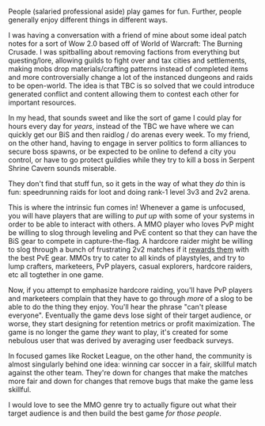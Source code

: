 People (salaried professional aside) play games for fun. Further, people
generally enjoy different things in different ways.

I was having a conversation with a friend of mine about some ideal patch notes
for a sort of Wow 2.0 based off of World of Warcraft: The Burning Crusade. I
was spitballing about removing factions from everything but questing/lore,
allowing guilds to fight over and tax cities and settlements, making mobs drop
materials/crafting patterns instead of completed items and more controversially
change a lot of the instanced dungeons and raids to be open-world. The idea is
that TBC is so solved that we could introduce generated conflict and content
allowing them to contest each other for important resources.

In my head, that sounds sweet and like the sort of game I could play for hours
every day for *years*, instead of the TBC we have where we can quickly get our
BiS and then raidlog / do arenas every week. To my friend, on the other hand,
having to engage in server politics to form alliances to secure boss spawns,
or be expected to be online to defend a city you control, or have to go protect
guildies while they try to kill a boss in Serpent Shrine Cavern sounds miserable.

They don't find that stuff fun, so it gets in the way of what they *do* thin is
fun: speedrunning raids for loot and doing rank-1 level 3v3 and 2v2 arena.

This is where the intrinsic fun comes in! Whenever a game is unfocused, you
will have players that are willing to *put up* with some of your systems in
order to be able to interact with others. A MMO player who loves PvP might be
willing to slog through leveling and PvE content so that they can have the BiS
gear to compete in capture-the-flag. A hardcore raider might be willing to slog
through a bunch of frustrating 2v2 matches if it [rewards
them](/posts/make-it-always-good) with the best PvE gear. MMOs try to cater to
all kinds of playstyles, and try to lump crafters, marketeers, PvP players,
casual explorers, hardcore raiders, etc all togtether in one game.

Now, if you attempt to emphasize hardcore raiding, you'll have PvP players and
marketeers complain that they have to go through *more* of a slog to be able to
do the thing they enjoy. You'll hear the phrase "can't please everyone". Eventually
the game devs lose sight of their target audience, or worse, they start designing
for retention metrics or profit maximization. The game is no longer the game *they*
want to play, it's created for some nebulous user that was derived by averaging
user feedback surveys.

In focused games like Rocket League, on the other hand, the community is almost
singularly behind one idea: winning car soccer in a fair, skillful match
against the other team. They're down for changes that make the matches more fair
and down for changes that remove bugs that make the game less skillful.

I would love to see the MMO genre try to actually figure out what their target
audience is and then build the best game *for those people*.
